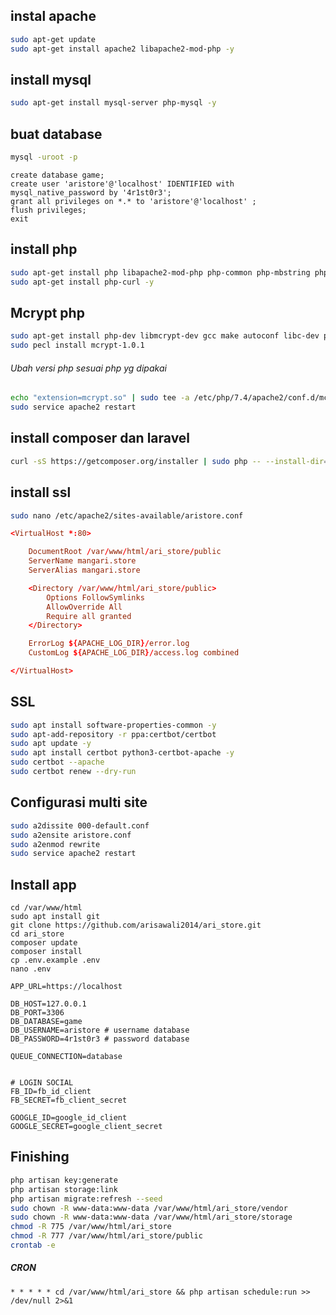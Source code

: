 ## instal apache

```bash
sudo apt-get update
sudo apt-get install apache2 libapache2-mod-php -y
```

## install mysql

```bash
sudo apt-get install mysql-server php-mysql -y
```

## buat database

```bash
mysql -uroot -p
```

```mysql
create database game;
create user 'aristore'@'localhost' IDENTIFIED with mysql_native_password by '4r1st0r3';
grant all privileges on *.* to 'aristore'@'localhost' ;
flush privileges;
exit
```

## install php

```bash
sudo apt-get install php libapache2-mod-php php-common php-mbstring php-xmlrpc php-soap php-gd php-xml php-mysql php-cli php-zip -y
sudo apt-get install php-curl -y
```

## Mcrypt php

```bash
sudo apt-get install php-dev libmcrypt-dev gcc make autoconf libc-dev pkg-config -y
sudo pecl install mcrypt-1.0.1
```

###### Ubah versi php sesuai php yg dipakai

```bash
echo "extension=mcrypt.so" | sudo tee -a /etc/php/7.4/apache2/conf.d/mcrypt.ini
sudo service apache2 restart
```

## install composer dan laravel

```bash
curl -sS https://getcomposer.org/installer | sudo php -- --install-dir=/usr/local/bin --filename=composer
```

## install ssl

```bash
sudo nano /etc/apache2/sites-available/aristore.conf
```

```conf
<VirtualHost *:80>

    DocumentRoot /var/www/html/ari_store/public
    ServerName mangari.store
    ServerAlias mangari.store

    <Directory /var/www/html/ari_store/public>
        Options FollowSymlinks
        AllowOverride All
        Require all granted
    </Directory>

    ErrorLog ${APACHE_LOG_DIR}/error.log
    CustomLog ${APACHE_LOG_DIR}/access.log combined

</VirtualHost>
```

## SSL

```bash
sudo apt install software-properties-common -y
sudo apt-add-repository -r ppa:certbot/certbot
sudo apt update -y
sudo apt install certbot python3-certbot-apache -y
sudo certbot --apache
sudo certbot renew --dry-run
```

## Configurasi multi site

```bash
sudo a2dissite 000-default.conf
sudo a2ensite aristore.conf
sudo a2enmod rewrite
sudo service apache2 restart
```

## Install app

```shell
cd /var/www/html
sudo apt install git
git clone https://github.com/arisawali2014/ari_store.git
cd ari_store
composer update
composer install
cp .env.example .env
nano .env
```

```env
APP_URL=https://localhost

DB_HOST=127.0.0.1
DB_PORT=3306
DB_DATABASE=game
DB_USERNAME=aristore # username database
DB_PASSWORD=4r1st0r3 # password database

QUEUE_CONNECTION=database


# LOGIN SOCIAL
FB_ID=fb_id_client
FB_SECRET=fb_client_secret

GOOGLE_ID=google_id_client
GOOGLE_SECRET=google_client_secret
```

## Finishing

```bash
php artisan key:generate
php artisan storage:link
php artisan migrate:refresh --seed
sudo chown -R www-data:www-data /var/www/html/ari_store/vendor
sudo chown -R www-data:www-data /var/www/html/ari_store/storage
chmod -R 775 /var/www/html/ari_store
chmod -R 777 /var/www/html/ari_store/public
crontab -e
```

##### CRON

```cron
* * * * * cd /var/www/html/ari_store && php artisan schedule:run >> /dev/null 2>&1
```
